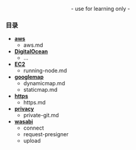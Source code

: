 <p align="center">
    - use for learning only -
</p>

### 目录

- [**aws**](https://github.com/989x/cloundy/tree/main/aws)
    - aws.md
- [**DigitalOcean**](https://github.com/989x/cloundy/tree/main/DigitalOcean)
    - ...
- [**EC2**](https://github.com/989x/cloundy/tree/main/EC2)
    - running-node.md
- [**googlemap**](https://github.com/989x/cloundy/tree/main/googlemap)
    - dynamicmap.md
    - staticmap.md
- [**https**](https://github.com/989x/cloundy/tree/main/https)
    - https.md
- [**privacy**](https://github.com/989x/cloundy/tree/main/privacy)
    - private-git.md
- [**wasabi**](https://github.com/989x/cloundy/tree/main/wasabi)
    - connect
    - request-presigner
    - upload

